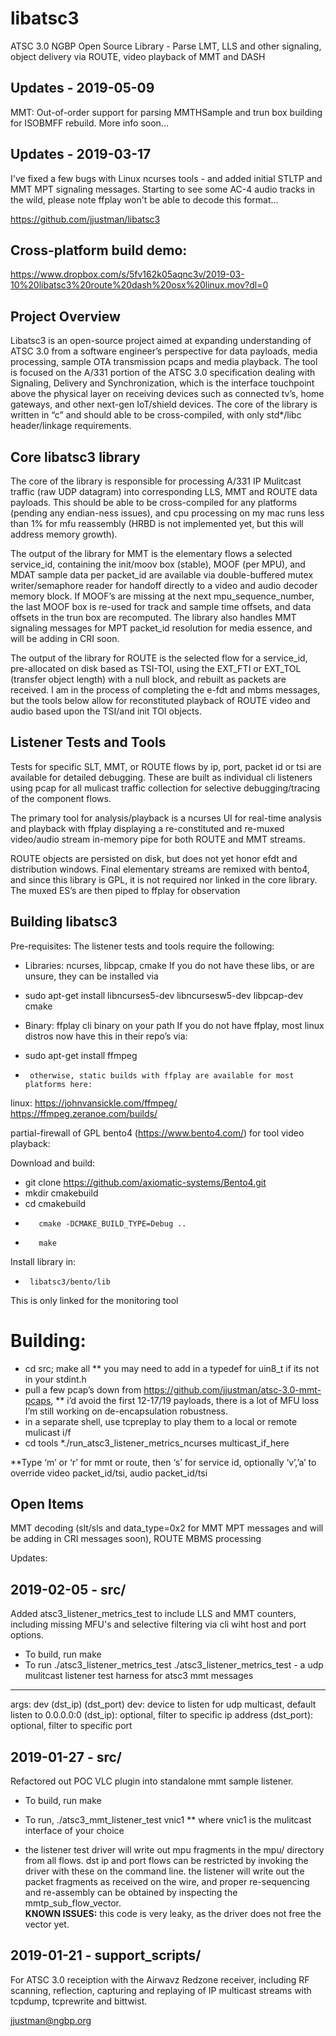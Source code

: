 libatsc3
==========
ATSC 3.0 NGBP Open Source Library - Parse LMT, LLS and other signaling, object delivery via ROUTE, video playback of MMT and DASH

## Updates - 2019-05-09
MMT: Out-of-order support for parsing MMTHSample and trun box building for ISOBMFF rebuild.  More info soon...


## Updates - 2019-03-17
I've fixed a few bugs with Linux ncurses tools - and added initial STLTP and MMT MPT signaling messages.  Starting to see some AC-4 audio tracks in the wild, please note ffplay won't be able to decode this format...


https://github.com/jjustman/libatsc3
 
## Cross-platform build demo:

 https://www.dropbox.com/s/5fv162k05aqnc3v/2019-03-10%20libatsc3%20route%20dash%20osx%20linux.mov?dl=0
 
## Project Overview

Libatsc3 is an open-source project aimed at expanding understanding of ATSC 3.0 from a software engineer’s perspective for data payloads, media processing, sample OTA transmission pcaps and media playback.  The tool is focused on the A/331 portion of the ATSC 3.0 specification dealing with Signaling, Delivery and Synchronization, which is the interface touchpoint above the physical layer on receiving devices such as connected tv’s, home gateways, and other next-gen IoT/shield devices.  The core of the library is written in “c” and should able to be cross-compiled, with only std*/libc header/linkage requirements.
 
## Core libatsc3 library

The core of the library is responsible for processing A/331 IP Mulitcast traffic (raw UDP datagram) into corresponding LLS, MMT and ROUTE data payloads.  This should be able to be cross-compiled for any platforms (pending any endian-ness issues), and cpu processing on my mac runs less than 1% for mfu reassembly (HRBD is not implemented yet, but this will address memory growth). 
 
The output of the library for MMT is the elementary flows a selected service_id, containing the init/moov box (stable), MOOF (per MPU), and MDAT sample data per packet_id are available via double-buffered mutex writer/semaphore reader for handoff  directly to a video and audio decoder memory block. If MOOF’s are missing at the next mpu_sequence_number, the last MOOF box is re-used for track and sample time offsets, and data offsets in the trun box are recomputed.    The library also handles MMT signaling messages for MPT packet_id resolution for media essence, and will be adding in CRI soon.
 
The output of the library for ROUTE is the selected flow for a service_id, pre-allocated on disk based as TSI-TOI, using the EXT_FTI or  EXT_TOL (transfer object length) with a null block, and rebuilt as packets are received.  I am in the process of completing the e-fdt and mbms messages, but the tools below allow for reconstituted playback of ROUTE video and audio based upon the TSI/and init TOI objects.
 
## Listener Tests and Tools

Tests for specific SLT, MMT, or ROUTE flows by ip, port, packet id or tsi are available for detailed debugging. These are built as individual cli listeners using pcap for all mulicast traffic collection for selective debugging/tracing of the component flows. 
 
The primary tool for analysis/playback is a ncurses UI for real-time analysis and playback with ffplay displaying a re-constituted and re-muxed video/audio stream in-memory pipe for both ROUTE and MMT streams.  
 
ROUTE objects are persisted on disk, but does not yet honor efdt and distribution windows.  Final elementary streams are remixed with bento4, and since this library is GPL, it is not required nor linked in the core library.  The muxed ES’s are then piped to ffplay for observation
 
## Building libatsc3
 
Pre-requisites:
                The listener tests and tools require the following:
* Libraries: ncurses, libpcap, cmake
If you do not have these libs, or are unsure, they can be installed via
* sudo apt-get install libncurses5-dev libncursesw5-dev libpcap-dev cmake
 
* Binary: ffplay cli binary on your path
If you do not have ffplay, most linux distros now have this in their repo’s via:
* sudo apt-get install ffmpeg
*      otherwise, static builds with ffplay are available for most platforms here:

linux: https://johnvansickle.com/ffmpeg/
https://ffmpeg.zeranoe.com/builds/ 

partial-firewall of GPL bento4 (https://www.bento4.com/) for tool video playback:

Download and build:
*  git clone https://github.com/axiomatic-systems/Bento4.git
*   mkdir cmakebuild
*   cd cmakebuild
*        cmake -DCMAKE_BUILD_TYPE=Debug ..
*        make
Install library in:
*      libatsc3/bento/lib
This is only linked for the monitoring tool
 
# Building:
 
* cd src; make all
** you may need to add in a typedef for uin8_t if its not in your stdint.h
* pull a few pcap’s down from https://github.com/jjustman/atsc-3.0-mmt-pcaps,
** i’d avoid the first 12-17/19 payloads, there is a lot of MFU loss I’m still working on de-encapsulation robustness.
* in a separate shell, use tcpreplay to play them to a local or remote mulicast i/f
* cd tools
*./run_atsc3_listener_metrics_ncurses multicast_if_here

**Type ‘m’ or ‘r’ for mmt or route, then ‘s’ for service id, optionally ‘v’,’a’ to override video packet_id/tsi, audio packet_id/tsi
 
## Open Items
MMT decoding (slt/sls and data_type=0x2 for MMT MPT messages and will be adding in CRI messages soon), ROUTE MBMS processing


Updates:

## 2019-02-05 - src/

Added atsc3_listener_metrics_test to include LLS and MMT counters, including missing MFU's and selective filtering via cli wiht host and port options.
* To build, run make
* To run ./atsc3_listener_metrics_test
 ./atsc3_listener_metrics_test - a udp mulitcast listener test harness for atsc3 mmt messages
 ---
 args: dev (dst_ip) (dst_port)
  dev: device to listen for udp multicast, default listen to 0.0.0.0:0
  (dst_ip): optional, filter to specific ip address
  (dst_port): optional, filter to specific port

## 2019-01-27 - src/

Refactored out POC VLC plugin into standalone mmt sample listener.

* To build, run make
* To run, ./atsc3_mmt_listener_test vnic1
** where vnic1 is the mulitcast interface of your choice

* the listener test driver will write out mpu fragments in the mpu/ directory from all flows.  dst ip and port flows can be restricted by invoking the driver with these on the command line.  the listener will write out the packet fragments as received on the wire, and proper re-sequencing and re-assembly can be obtained by inspecting the mmtp_sub_flow_vector.  
**KNOWN ISSUES:** this code is very leaky, as the driver does not free the vector yet.

## 2019-01-21 - support_scripts/  

For ATSC 3.0 receiption with the Airwavz Redzone receiver, including RF scanning, reflection, capturing and replaying of IP multicast streams with tcpdump, tcprewrite and bittwist.  


jjustman@ngbp.org
###
